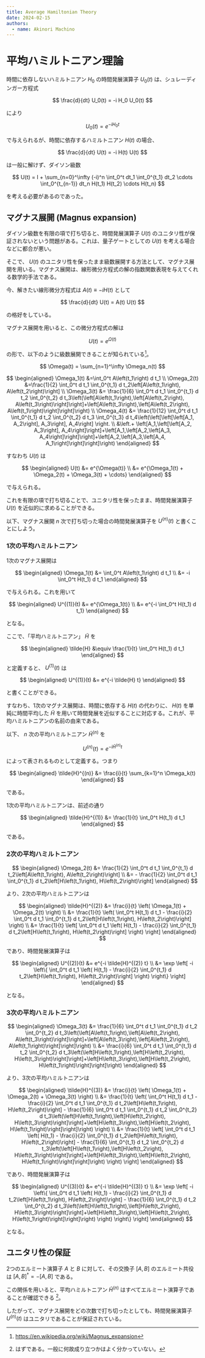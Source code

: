 ```yaml
---
title: Average Hamiltonian Theory
date: 2024-02-15
authors:
  - name: Akinori Machino
---
```


# 平均ハミルトニアン理論

時間に依存しないハミルトニアン $H_0$ の時間発展演算子 $U_0(t)$ は、シュレーディンガー方程式

$$
\frac{d}{dt} U_0(t) = -i H_0 U_0(t)
$$

により

$$
U_0(t) = e^{-i H_0 t}
$$

で与えられるが、時間に依存するハミルトニアン $H(t)$ の場合、

$$
\frac{d}{dt} U(t) = -i H(t) U(t)
$$

は一般に解けず、ダイソン級数

$$
U(t) = I + \sum_{n=0}^\infty (-i)^n \int_0^t dt_1 \int_0^{t_1} dt_2 \cdots \int_0^{t_{n-1}} dt_n H(t_1) H(t_2) \cdots H(t_n)
$$

を考える必要があるのであった。

## マグナス展開 (Magnus expansion)

ダイソン級数を有限の項で打ち切ると、時間発展演算子 $U(t)$ のユニタリ性が保証されないという問題がある。これは、量子ゲートとしての $U(t)$ を考える場合などに都合が悪い。

そこで、 $U(t)$ のユニタリ性を保ったまま級数展開する方法として、マグナス展開を用いる。マグナス展開は、線形微分方程式の解の指数関数表現を与えてくれる数学的手法である。

今、解きたい線形微分方程式は $A(t) \equiv -i H(t)$ として

$$
\frac{d}{dt} U(t) = A(t) U(t)
$$

の格好をしている。

マグナス展開を用いると、この微分方程式の解は

$$
U(t) = e^{\Omega(t)}
$$

の形で、以下のように級数展開できることが知られている[^1]。

[^1]: https://en.wikipedia.org/wiki/Magnus_expansion

$$
\Omega(t) = \sum_{n=1}^\infty \Omega_n(t)
$$

$$
\begin{aligned}
\Omega_1(t) &=\int_0^t A\left(t_1\right) d t_1
\\
\Omega_2(t) &=\frac{1}{2} \int_0^t d t_1 \int_0^{t_1} d t_2\left[A\left(t_1\right), A\left(t_2\right)\right]
\\
\Omega_3(t) &= \frac{1}{6} \int_0^t d t_1 \int_0^{t_1} d t_2 \int_0^{t_2} d t_3\left(\left[A\left(t_1\right),\left[A\left(t_2\right), A\left(t_3\right)\right]\right]+\left[A\left(t_3\right),\left[A\left(t_2\right), A\left(t_1\right)\right]\right]\right)
\\
\Omega_4(t) &= \frac{1}{12} \int_0^t d t_1 \int_0^{t_1} d t_2 \int_0^{t_2} d t_3 \int_0^{t_3} d t_4\left(\left[\left[\left[A_1, A_2\right], A_3\right], A_4\right] \right.
\\
&\left.+ \left[A_1,\left[\left[A_2, A_3\right], A_4\right]\right]+\left[A_1,\left[A_2,\left[A_3, A_4\right]\right]\right]+\left[A_2,\left[A_3,\left[A_4, A_1\right]\right]\right]\right)
\end{aligned}
$$

すなわち $U(t)$ は

$$
\begin{aligned}
U(t) &= e^{\Omega(t)}
\\
&= e^{\Omega_1(t) + \Omega_2(t) + \Omega_3(t) + \cdots}
\end{aligned}
$$

で与えられる。

これを有限の項で打ち切ることで、ユニタリ性を保ったまま、時間発展演算子 $U(t)$ を近似的に求めることができる。

以下、マグナス展開 $n$ 次で打ち切った場合の時間発展演算子を $U^{(n)}(t)$ と書くことにしよう。

### 1次の平均ハミルトニアン

1次のマグナス展開は

$$
\begin{aligned}
\Omega_1(t) &= \int_0^t A\left(t_1\right) d t_1
\\
&= -i \int_0^t H(t_1) d t_1
\end{aligned}
$$

で与えられる。これを用いて

$$
\begin{aligned}
U^{(1)}(t) &= e^{\Omega_1(t)}
\\
&= e^{-i \int_0^t H(t_1) d t_1}
\end{aligned}
$$

となる。

ここで、「平均ハミルトニアン」 $\tilde{H}$ を

$$
\begin{aligned}
\tilde{H} &\equiv \frac{1}{t} \int_0^t H(t_1) d t_1
\end{aligned}
$$

と定義すると、 $U^{(1)}(t)$ は

$$
\begin{aligned}
U^{(1)}(t) &= e^{-i \tilde{H} t}
\end{aligned}
$$

と書くことができる。

すなわち、1次のマグナス展開は、時間に依存する $H(t)$ の代わりに、 $H(t)$ を単純に時間平均した $\tilde{H}$ を用いて時間発展を近似することに対応する。これが、平均ハミルトニアンの名前の由来である。

以下、 $n$ 次の平均ハミルトニアン $\tilde{H}^{(n)}$ を

$$
U^{(n)}(t) = e^{-i \tilde{H}^{(n)} t}
$$

によって表されるものとして定義する。つまり

$$
\begin{aligned}
\tilde{H}^{(n)} &= \frac{i}{t} \sum_{k=1}^n \Omega_k(t)
\end{aligned}
$$

である。

1次の平均ハミルトニアンは、前述の通り

$$
\begin{aligned}
\tilde{H}^{(1)} &= \frac{1}{t} \int_0^t H(t_1) d t_1
\end{aligned}
$$

である。

### 2次の平均ハミルトニアン

$$
\begin{aligned}
\Omega_2(t) &= \frac{1}{2} \int_0^t d t_1 \int_0^{t_1} d t_2\left[A\left(t_1\right), A\left(t_2\right)\right]
\\
&= - \frac{1}{2} \int_0^t d t_1 \int_0^{t_1} d t_2\left[H\left(t_1\right), H\left(t_2\right)\right]
\end{aligned}
$$

より、2次の平均ハミルトニアンは

$$
\begin{aligned}
\tilde{H}^{(2)} &= \frac{i}{t} \left( \Omega_1(t) + \Omega_2(t) \right)
\\
&= \frac{1}{t} \left( \int_0^t H(t_1) d t_1 - \frac{i}{2} \int_0^t d t_1 \int_0^{t_1} d t_2\left[H\left(t_1\right), H\left(t_2\right)\right] \right)
\\
&= \frac{1}{t} \left[ \int_0^t d t_1 \left( H(t_1) - \frac{i}{2} \int_0^{t_1} d t_2\left[H\left(t_1\right), H\left(t_2\right)\right] \right) \right]
\end{aligned}
$$

であり、時間発展演算子は

$$
\begin{aligned}
U^{(2)}(t) &= e^{-i \tilde{H}^{(2)} t}
\\
&= \exp \left[ -i \left\{ \int_0^t d t_1 \left( H(t_1) - \frac{i}{2} \int_0^{t_1} d t_2\left[H\left(t_1\right), H\left(t_2\right)\right] \right) \right\} \right]
\end{aligned}
$$

となる。

### 3次の平均ハミルトニアン

$$
\begin{aligned}
\Omega_3(t) &= \frac{1}{6} \int_0^t d t_1 \int_0^{t_1} d t_2 \int_0^{t_2} d t_3\left(\left[A\left(t_1\right),\left[A\left(t_2\right), A\left(t_3\right)\right]\right]+\left[A\left(t_3\right),\left[A\left(t_2\right), A\left(t_1\right)\right]\right]\right)
\\
&= \frac{i}{6} \int_0^t d t_1 \int_0^{t_1} d t_2 \int_0^{t_2} d t_3\left(\left[H\left(t_1\right),\left[H\left(t_2\right), H\left(t_3\right)\right]\right]+\left[H\left(t_3\right),\left[H\left(t_2\right), H\left(t_1\right)\right]\right]\right)
\end{aligned}
$$

より、3次の平均ハミルトニアンは

$$
\begin{aligned}
\tilde{H}^{(3)} &= \frac{i}{t} \left( \Omega_1(t) + \Omega_2(t) + \Omega_3(t) \right)
\\
&= \frac{1}{t} \left( \int_0^t H(t_1) d t_1 - \frac{i}{2} \int_0^t d t_1 \int_0^{t_1} d t_2\left[H\left(t_1\right), H\left(t_2\right)\right] - \frac{1}{6} \int_0^t d t_1 \int_0^{t_1} d t_2 \int_0^{t_2} d t_3\left(\left[H\left(t_1\right),\left[H\left(t_2\right), H\left(t_3\right)\right]\right]+\left[H\left(t_3\right),\left[H\left(t_2\right), H\left(t_1\right)\right]\right]\right) \right)
\\
&= \frac{1}{t} \left[ \int_0^t d t_1 \left( H(t_1) - \frac{i}{2} \int_0^{t_1} d t_2\left[H\left(t_1\right), H\left(t_2\right)\right] - \frac{1}{6} \int_0^{t_1} d t_2 \int_0^{t_2} d t_3\left(\left[H\left(t_1\right),\left[H\left(t_2\right), H\left(t_3\right)\right]\right]+\left[H\left(t_3\right),\left[H\left(t_2\right), H\left(t_1\right)\right]\right]\right) \right) \right]
\end{aligned}
$$

であり、時間発展演算子は

$$
\begin{aligned}
U^{(3)}(t) &= e^{-i \tilde{H}^{(3)} t}
\\
&= \exp \left[ -i \left\{ \int_0^t d t_1 \left( H(t_1) - \frac{i}{2} \int_0^{t_1} d t_2\left[H\left(t_1\right), H\left(t_2\right)\right] - \frac{1}{6} \int_0^{t_1} d t_2 \int_0^{t_2} d t_3\left(\left[H\left(t_1\right),\left[H\left(t_2\right), H\left(t_3\right)\right]\right]+\left[H\left(t_3\right),\left[H\left(t_2\right), H\left(t_1\right)\right]\right]\right) \right) \right\} \right]
\end{aligned}
$$

となる。

## ユニタリ性の保証

2つのエルミート演算子 $A$ と $B$ に対して、その交換子 $[A, B]$ のエルミート共役は $[A, B]^\dagger = -[A, B]$ である。

この関係を用いると、平均ハミルトニアン $\tilde{H}^{(n)}$ はすべてエルミート演算子であることが確認できる [^2]。

[^2]: はずである。一般に何故成り立つかはよく分かっていない。

したがって、マグナス展開をどの次数で打ち切ったとしても、時間発展演算子 $U^{(n)}(t)$ はユニタリであることが保証されている。